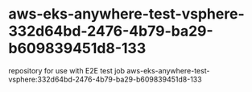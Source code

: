 # aws-eks-anywhere-test-vsphere-332d64bd-2476-4b79-ba29-b609839451d8-133
repository for use with E2E test job aws-eks-anywhere-test-vsphere:332d64bd-2476-4b79-ba29-b609839451d8-133

